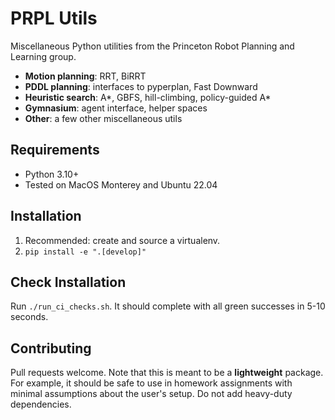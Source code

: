 # PRPL Utils

Miscellaneous Python utilities from the Princeton Robot Planning and Learning group.
- **Motion planning**: RRT, BiRRT
- **PDDL planning**: interfaces to pyperplan, Fast Downward
- **Heuristic search**: A*, GBFS, hill-climbing, policy-guided A*
- **Gymnasium**: agent interface, helper spaces
- **Other**: a few other miscellaneous utils

## Requirements

- Python 3.10+
- Tested on MacOS Monterey and Ubuntu 22.04

## Installation

1. Recommended: create and source a virtualenv.
2. `pip install -e ".[develop]"`

## Check Installation

Run `./run_ci_checks.sh`. It should complete with all green successes in 5-10 seconds.

## Contributing

Pull requests welcome. Note that this is meant to be a **lightweight** package. For example, it should be safe to use in homework assignments with minimal assumptions about the user's setup. Do not add heavy-duty dependencies.
